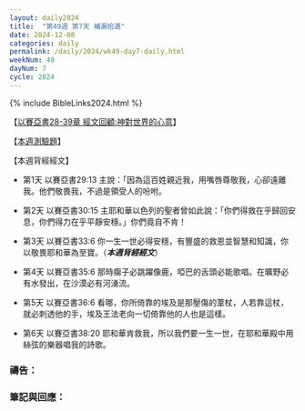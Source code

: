 ```yaml
---
layout: daily2024
title:  "第49週 第7天 補漏拾遺"
date: 2024-12-08
categories: daily
permalink: /daily/2024/wk49-day7-daily.html
weekNum: 49
dayNum: 7
cycle: 2024
---
```


{% include BibleLinks2024.html %}

【<a href="https://youtu.be/onB3HkMWxzo" target="_blank">以賽亞書28-39章 經文回顧:神對世界的心意</a>】

【<a href="https://forms.office.com/r/PPZqUDAnU0" target="_blank">本週測驗題</a>】

【本週背經經文】
+ 第1天 以賽亞書29:13 主說：「因為這百姓親近我，用嘴唇尊敬我，心卻遠離我。他們敬畏我，不過是領受人的吩咐。

+ 第2天 以賽亞書30:15 主耶和華以色列的聖者曾如此說：「你們得救在乎歸回安息，你們得力在乎平靜安穩。」你們竟自不肯！

+ 第3天 以賽亞書33:6 你一生一世必得安穩，有豐盛的救恩並智慧和知識，你以敬畏耶和華為至寶。（_**本週背經經文**_）

+ 第4天 以賽亞書35:6 那時瘸子必跳躍像鹿，啞巴的舌頭必能歌唱。在曠野必有水發出，在沙漠必有河湧流。

+ 第5天 以賽亞書36:6 看哪，你所倚靠的埃及是那壓傷的葦杖，人若靠這杖，就必刺透他的手，埃及王法老向一切倚靠他的人也是這樣。

+ 第6天 以賽亞書38:20 耶和華肯救我，所以我們要一生一世，在耶和華殿中用絲弦的樂器唱我的詩歌。

### 禱告：

### 筆記與回應：